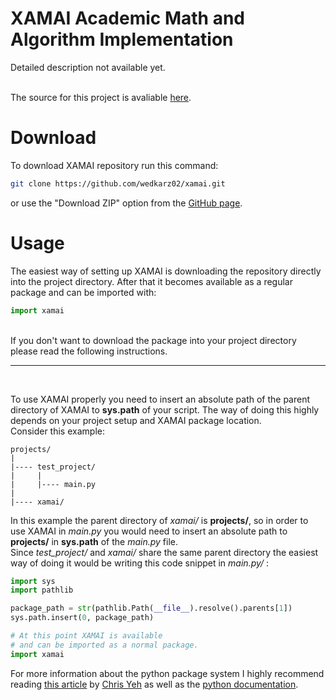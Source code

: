 # XAMAI Academic Math and Algorithm Implementation

Detailed description not available yet.<br /><br />

The source for this project is avaliable [here](https://github.com/wedkarz02/xamai).

# Download

To download XAMAI repository run this command:
```bash
git clone https://github.com/wedkarz02/xamai.git
```
or use the "Download ZIP" option from the [GitHub page](https://github.com/wedkarz02/xamai).

# Usage

The easiest way of setting up XAMAI is downloading the repository directly into the project directory. After that it becomes available as a regular package and can be imported with:
```python
import xamai
```
<br />
If you don't want to download the package into your project directory please read the following instructions.


---

<br />

To use XAMAI properly you need to insert an absolute path of the parent directory of XAMAI to **sys.path** of your script. The way of doing this highly depends on your project setup and XAMAI package location. \
Consider this example:
```
projects/
|
|---- test_project/
|     |
|     |---- main.py
|
|---- xamai/
```
In this example the parent directory of *xamai/* is **projects/**, so in order to use XAMAI in *main.py* you would need to insert an absolute path to **projects/** in **sys.path** of the *main.py* file. \
Since *test_project/* and *xamai/* share the same parent directory the easiest way of doing it would be writing this code snippet in *main.py/* :
```python
import sys
import pathlib

package_path = str(pathlib.Path(__file__).resolve().parents[1])
sys.path.insert(0, package_path)

# At this point XAMAI is available
# and can be imported as a normal package.
import xamai
```
For more information about the python package system I highly recommend reading [this article](https://chrisyeh96.github.io/2017/08/08/definitive-guide-python-imports.html) by [Chris Yeh](https://chrisyeh96.github.io/) as well as the [python documentation](https://docs.python.org/3/tutorial/modules.html).
